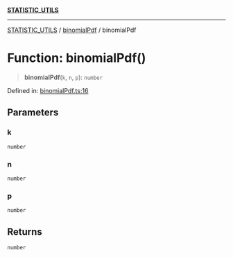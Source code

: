 [**STATISTIC_UTILS**](../../README.md)

***

[STATISTIC_UTILS](../../README.md) / [binomialPdf](../README.md) / binomialPdf

# Function: binomialPdf()

> **binomialPdf**(`k`, `n`, `p`): `number`

Defined in: [binomialPdf.ts:16](https://github.com/dailker/everyutil/blob/26e2bb73429918cf0d08899e9efd90b82a42c92e/src/statistic/binomialPdf.ts#L16)

## Parameters

### k

`number`

### n

`number`

### p

`number`

## Returns

`number`
